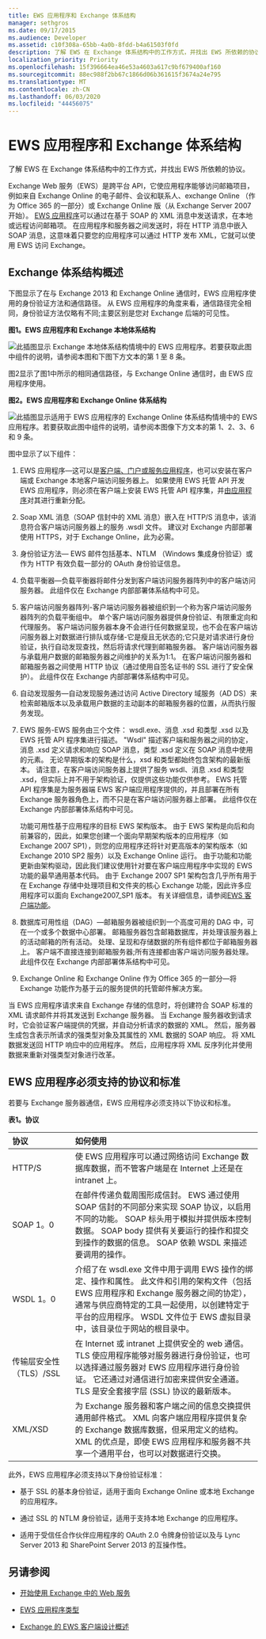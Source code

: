 ```yaml
---
title: EWS 应用程序和 Exchange 体系结构
manager: sethgros
ms.date: 09/17/2015
ms.audience: Developer
ms.assetid: c10f308a-65bb-4a0b-8fdd-b4a61503f0fd
description: 了解 EWS 在 Exchange 体系结构中的工作方式，并找出 EWS 所依赖的协议。
localization_priority: Priority
ms.openlocfilehash: 15f396664ea46e53a4603a617c9bf679400af160
ms.sourcegitcommit: 88ec988f2bb67c1866d06b361615f3674a24e795
ms.translationtype: MT
ms.contentlocale: zh-CN
ms.lasthandoff: 06/03/2020
ms.locfileid: "44456075"
---
```

# <a name="ews-applications-and-the-exchange-architecture"></a>EWS 应用程序和 Exchange 体系结构

了解 EWS 在 Exchange 体系结构中的工作方式，并找出 EWS 所依赖的协议。
  
Exchange Web 服务（EWS）是跨平台 API，它使应用程序能够访问邮箱项目，例如来自 Exchange Online 的电子邮件、会议和联系人、exchange Online （作为 Office 365 的一部分）或 Exchange Online 版（从 Exchange Server 2007 开始）。 [EWS 应用程序](ews-application-types.md)可以通过在基于 SOAP 的 XML 消息中发送请求，在本地或远程访问邮箱项。 在应用程序和服务器之间发送时，将在 HTTP 消息中嵌入 SOAP 消息，这意味着只要您的应用程序可以通过 HTTP 发布 XML，它就可以使用 EWS 访问 Exchange。 
  
## <a name="exchange-architecture-overview"></a>Exchange 体系结构概述
<a name="bk_techarch"> </a>

下图显示了在与 Exchange 2013 和 Exchange Online 通信时，EWS 应用程序使用的身份验证方法和通信路径。 从 EWS 应用程序的角度来看，通信路径完全相同，身份验证方法仅略有不同;主要区别是您对 Exchange 后端的可见性。
  
**图1。EWS 应用程序和 Exchange 本地体系结构**

![此插图显示 Exchange 本地体系结构情境中的 EWS 应用程序。若要获取此图中组件的说明，请参阅本图和下图下方文本的第 1 至 8 条。](media/Ex2013_ArchitecturesOverview.png)
  
图2显示了图1中所示的相同通信路径，与 Exchange Online 通信时，由 EWS 应用程序使用。
  
**图2。EWS 应用程序和 Exchange Online 体系结构**

![此插图显示适用于 EWS 应用程序的 Exchange Online 体系结构情境中的 EWS 应用程序。若要获取此图中组件的说明，请参阅本图像下方文本的第 1、2、3、6 和 9 条。](media/Ex2013_Architectures_Online.png)
  
图中显示了以下组件：
  
1. EWS 应用程序—这可以是[客户端、门户或服务应用程序](ews-application-types.md)，也可以安装在客户端或 Exchange 本地客户端访问服务器上。 如果使用 EWS 托管 API 开发 EWS 应用程序，则必须在客户端上安装 EWS 托管 API 程序集，并[由应用程序](redistribution-requirements-for-the-ews-managed-api.md)对其进行重新分配。
    
2. Soap XML 消息（SOAP 信封中的 XML 消息）嵌入在 HTTP/S 消息中，该消息符合客户端访问服务器上的服务 .wsdl 文件。 建议对 Exchange 内部部署使用 HTTPS，对于 Exchange Online，此为必需。 
    
3. 身份验证方法— EWS 邮件包括基本、NTLM （Windows 集成身份验证）或作为 HTTP 有效负载一部分的 OAuth 身份验证信息。 
    
4. 负载平衡器—负载平衡器将邮件分发到客户端访问服务器阵列中的客户端访问服务器。 此组件仅在 Exchange 内部部署体系结构中可见。
    
5. 客户端访问服务器阵列-客户端访问服务器被组织到一个称为客户端访问服务器阵列的负载平衡组中。 单个客户端访问服务器提供身份验证、有限重定向和代理服务。 客户端访问服务器本身不会进行任何数据呈现，也不会在客户端访问服务器上对数据进行排队或存储-它是瘦且无状态的;它只是对请求进行身份验证，执行自动发现查找，然后将请求代理到邮箱服务器。 客户端访问服务器与承载用户数据的邮箱服务器之间维护的关系为1:1。 在客户端访问服务器和邮箱服务器之间使用 HTTP 协议（通过使用自签名证书的 SSL 进行了安全保护）。 此组件仅在 Exchange 内部部署体系结构中可见。
    
6. 自动发现服务—自动发现服务通过访问 Active Directory 域服务（AD DS）来检索邮箱版本以及承载用户数据的主动副本的邮箱服务器的位置，从而执行服务发现。
    
7. EWS 服务-EWS 服务由三个文件： wsdl.exe、消息 .xsd 和类型 .xsd 以及 EWS 托管 API 程序集进行描述。 "Wsdl" 描述客户端和服务器之间的协定，消息 .xsd 定义请求和响应 SOAP 消息，类型 .xsd 定义在 SOAP 消息中使用的元素。 无论早期版本的架构是什么，xsd 和类型都始终包含架构的最新版本。 请注意，在客户端访问服务器上提供了服务 wsdl、消息 .xsd 和类型 .xsd，但实际上并不用于架构验证，仅提供这些功能仅供参考。 EWS 托管 API 程序集是为服务器端 EWS 客户端应用程序提供的，并且部署在所有 Exchange 服务器角色上，而不只是在客户端访问服务器上部署。 此组件仅在 Exchange 内部部署体系结构中可见。
    
    功能可用性基于应用程序的目标 EWS 架构版本。 由于 EWS 架构是向后和向前兼容的，因此，如果您创建一个面向早期架构版本的应用程序（如 Exchange 2007 SP1），则您的应用程序还将针对更高版本的架构版本（如 Exchange 2010 SP2 服务）以及 Exchange Online 运行。 由于功能和功能更新由架构驱动，因此我们建议使用针对要在客户端应用程序中实现的 EWS 功能的最早通用基本代码。 由于 Exchange 2007 SP1 架构包含几乎所有用于在 Exchange 存储中处理项目和文件夹的核心 Exchange 功能，因此许多应用程序可以面向 Exchange2007_SP1 版本。 有关详细信息，请参阅[EWS 客户端功能](ews-client-design-overview-for-exchange.md#EWSFeatures)。
    
8. 数据库可用性组（DAG）—邮箱服务器被组织到一个高度可用的 DAG 中，可在一个或多个数据中心部署。 邮箱服务器包含邮箱数据库，并处理该服务器上的活动邮箱的所有活动。 处理、呈现和存储数据的所有组件都位于邮箱服务器上。 客户端不直接连接到邮箱服务器;所有连接都由客户端访问服务器处理。 此组件仅在 Exchange 内部部署体系结构中可见。
    
9. Exchange Online 和 Exchange Online 作为 Office 365 的一部分—将 Exchange 功能作为基于云的服务提供的托管邮件解决方案。
    
当 EWS 应用程序请求来自 Exchange 存储的信息时，将创建符合 SOAP 标准的 XML 请求邮件并将其发送到 Exchange 服务器。 当 Exchange 服务器收到请求时，它会验证客户端提供的凭据，并自动分析请求的数据的 XML。 然后，服务器生成包含表示所请求的强类型对象及其属性的 XML 数据的 SOAP 响应。 将 XML 数据发送回 HTTP 响应中的应用程序。 然后，应用程序将 XML 反序列化并使用数据来重新对强类型对象进行改革。
  
## <a name="protocols-and-standards-that-ews-applications-must-support"></a>EWS 应用程序必须支持的协议和标准
<a name="bk_standards"> </a>

若要与 Exchange 服务器通信，EWS 应用程序必须支持以下协议和标准。
  
**表1。协议**

|**协议**|**如何使用**|
|:-----|:-----|
|HTTP/S  <br/> |使 EWS 应用程序可以通过网络访问 Exchange 数据库数据，而不管客户端是在 Internet 上还是在 intranet 上。  <br/> |
|SOAP 1。0  <br/> |在邮件传递负载周围形成信封。 EWS 通过使用 SOAP 信封的不同部分来实现 SOAP 协议，以启用不同的功能。 SOAP 标头用于模拟并提供版本控制数据。 SOAP body 提供有关要运行的操作和提交到操作的数据的信息。 SOAP 依赖 WSDL 来描述要调用的操作。  <br/> |
|WSDL 1。0  <br/> |介绍了在 wsdl.exe 文件中用于调用 EWS 操作的绑定、操作和属性。 此文件和引用的架构文件（包括 EWS 应用程序和 Exchange 服务器之间的协定），通常与供应商特定的工具一起使用，以创建特定于平台的应用程序。 WSDL 文件位于 EWS 虚拟目录中，该目录位于网站的根目录中。  <br/> |
|传输层安全性（TLS）/SSL  <br/> |在 Internet 或 intranet 上提供安全的 web 通信。 TLS 使应用程序能够对服务器进行身份验证，也可以选择通过服务器对 EWS 应用程序进行身份验证。 它还通过对通信进行加密来提供安全通道。 TLS 是安全套接字层 (SSL) 协议的最新版本。  <br/> |
|XML/XSD  <br/> |为 Exchange 服务器和客户端之间的信息交换提供通用邮件格式。 XML 向客户端应用程序提供复杂的 Exchange 数据库数据，但采用定义的结构。 XML 的优点是，即使 EWS 应用程序和服务器不共享一个通用平台，也可以对数据进行交换。  <br/> |
   
此外，EWS 应用程序必须支持以下身份验证标准：
  
- 基于 SSL 的基本身份验证，适用于面向 Exchange Online 或本地 Exchange 的应用程序。
    
- 通过 SSL 的 NTLM 身份验证，适用于支持本地 Exchange 的应用程序。
    
- 适用于受信任合作伙伴应用程序的 OAuth 2.0 令牌身份验证以及与 Lync Server 2013 和 SharePoint Server 2013 的互操作性。
    
## <a name="see-also"></a>另请参阅


- [开始使用 Exchange 中的 Web 服务](start-using-web-services-in-exchange.md)
    
- [EWS 应用程序类型](ews-application-types.md)
    
- [Exchange 的 EWS 客户端设计概述](ews-client-design-overview-for-exchange.md)
    


